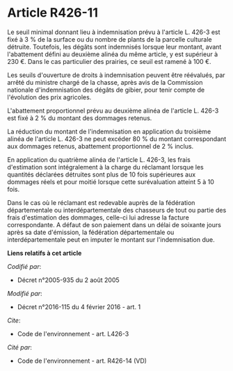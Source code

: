 # Article R426-11

Le seuil minimal donnant lieu à indemnisation prévu à l'article L. 426-3 est fixé à 3 % de la surface ou du nombre de plants
de la parcelle culturale détruite. Toutefois, les dégâts sont indemnisés lorsque leur montant, avant l'abattement défini au
deuxième alinéa du même article, y est supérieur à 230 €. Dans le cas particulier des prairies, ce seuil est ramené à 100 €. 

Les seuils d'ouverture de droits à indemnisation peuvent être réévalués, par arrêté du ministre chargé de la chasse, après
avis de la Commission nationale d'indemnisation des dégâts de gibier, pour tenir compte de l'évolution des prix agricoles. 

L'abattement proportionnel prévu au deuxième alinéa de l'article L. 426-3 est fixé à 2 % du montant des dommages retenus. 

La réduction du montant de l'indemnisation en application du troisième alinéa de l'article L. 426-3 ne peut excéder 80 % du
montant correspondant aux dommages retenus, abattement proportionnel de 2 % inclus. 

En application du quatrième alinéa de l'article L. 426-3, les frais d'estimation sont intégralement à la charge du réclamant
lorsque les quantités déclarées détruites sont plus de 10 fois supérieures aux dommages réels et pour moitié lorsque cette
surévaluation atteint 5 à 10 fois. 

Dans le cas où le réclamant est redevable auprès de la fédération départementale ou interdépartementale des chasseurs de tout
ou partie des frais d'estimation des dommages, celle-ci lui adresse la facture correspondante. A défaut de son paiement dans
un délai de soixante jours après sa date d'émission, la fédération départementale ou interdépartementale peut en imputer le
montant sur l'indemnisation due.

**Liens relatifs à cet article**

_Codifié par_:

  - Décret n°2005-935 du 2 août 2005

_Modifié par_:

  - Décret n°2016-115 du 4 février 2016 - art. 1

_Cite_:

  - Code de l'environnement - art. L426-3

_Cité par_:

  - Code de l'environnement - art. R426-14 (VD)
